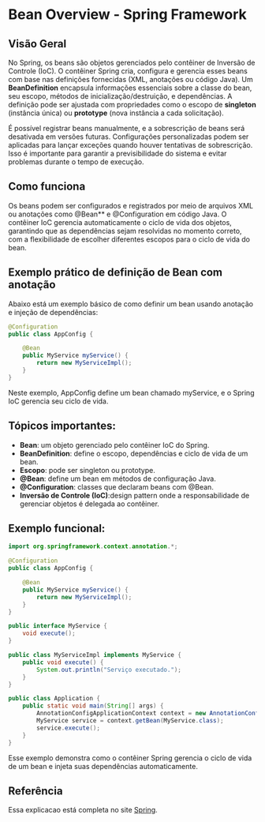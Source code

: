 # Bean Overview - Spring Framework

## Visão Geral
No Spring, os beans são objetos gerenciados pelo contêiner de Inversão de Controle (IoC). O contêiner Spring cria, configura e gerencia esses beans com base nas definições fornecidas (XML, anotações ou código Java). Um **BeanDefinition** encapsula informações essenciais sobre a classe do bean, seu escopo, métodos de inicialização/destruição, e dependências. A definição pode ser ajustada com propriedades como o escopo de **singleton** (instância única) ou **prototype** (nova instância a cada solicitação).

É possível registrar beans manualmente, e a sobrescrição de beans será desativada em versões futuras. Configurações personalizadas podem ser aplicadas para lançar exceções quando houver tentativas de sobrescrição. Isso é importante para garantir a previsibilidade do sistema e evitar problemas durante o tempo de execução.

## Como funciona
Os beans podem ser configurados e registrados por meio de arquivos XML ou anotações como @Bean** e @Configuration em código Java. O contêiner IoC gerencia automaticamente o ciclo de vida dos objetos, garantindo que as dependências sejam resolvidas no momento correto, com a flexibilidade de escolher diferentes escopos para o ciclo de vida do bean.

## Exemplo prático de definição de Bean com anotação
Abaixo está um exemplo básico de como definir um bean usando anotação e injeção de dependências:

```java
@Configuration
public class AppConfig {

    @Bean
    public MyService myService() {
        return new MyServiceImpl();
    }
}
```

Neste exemplo, AppConfig define um bean chamado myService, e o Spring IoC gerencia seu ciclo de vida.

## Tópicos importantes:

- **Bean**: um objeto gerenciado pelo contêiner IoC do Spring.
- **BeanDefinition**: define o escopo, dependências e ciclo de vida de um bean.
- **Escopo**: pode ser singleton ou prototype.
- **@Bean**: define um bean em métodos de configuração Java.
- **@Configuration**: classes que declaram beans com @Bean.
- **Inversão de Controle (IoC)**:design pattern onde a responsabilidade de gerenciar objetos é delegada ao contêiner.

## Exemplo funcional:

```java
import org.springframework.context.annotation.*;

@Configuration
public class AppConfig {

    @Bean
    public MyService myService() {
        return new MyServiceImpl();
    }
}

public interface MyService {
    void execute();
}

public class MyServiceImpl implements MyService {
    public void execute() {
        System.out.println("Serviço executado.");
    }
}

public class Application {
    public static void main(String[] args) {
        AnnotationConfigApplicationContext context = new AnnotationConfigApplicationContext(AppConfig.class);
        MyService service = context.getBean(MyService.class);
        service.execute();
    }
}
```

Esse exemplo demonstra como o contêiner Spring gerencia o ciclo de vida de um bean e injeta suas dependências automaticamente.

## Referência
Essa explicacao está completa no site [Spring](https://docs.spring.io/spring-framework/reference/core/beans/definition.html).
